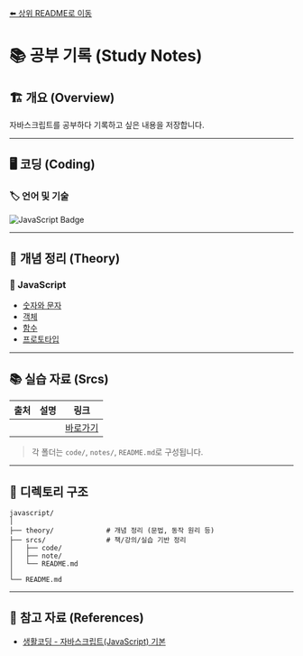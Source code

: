 [⬅️ 상위 README로 이동](../README.md)

# 📚 공부 기록 (Study Notes)

## 🏗 개요 (Overview)

자바스크립트를 공부하다 기록하고 싶은 내용을 저장합니다.

---

## 🖥️ 코딩 (Coding)

### 🏷 언어 및 기술

![JavaScript Badge](https://img.shields.io/badge/JavaScript-F7DF1E?logo=javascript&logoColor=000&style=flat)
<br/>

---

## 📖 개념 정리 (Theory)

### 🎨 JavaScript

* [숫자와 문자](theory/num_and_str.md)
* [객체](theory/object.md)
* [함수](theory/function.md)
* [프로토타입](theory/prototype.md)

---

## 📚 실습 자료 (Srcs)

| 출처     | 설명               | 링크                     |
| ------ | ---------------- | ---------------------- |
|  |  | [바로가기](./srcs/) |

> 각 폴더는 `code/`, `notes/`, `README.md`로 구성됩니다.

---

## 📁 디렉토리 구조

```
javascript/
│
├── theory/             # 개념 정리 (문법, 동작 원리 등)
├── srcs/               # 책/강의/실습 기반 정리
│   ├── code/
│   ├── note/
│   └── README.md
│
└── README.md
```

---

## 📌 참고 자료 (References)

* [생활코딩 - 자바스크립트(JavaScript) 기본](https://www.inflearn.com/course/%EC%A7%80%EB%B0%94%EC%8A%A4%ED%81%AC%EB%A6%BD%ED%8A%B8-%EC%96%B8%EC%96%B4-%EA%B8%B0%EB%B3%B8)
